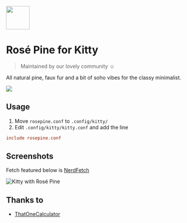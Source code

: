 <img src="https://github.com/rose-pine/rose-pine-theme/blob/master/assets/icon.png" width="64" />

# Rosé Pine for Kitty

> Maintained by our lovely community ☺️

All natural pine, faux fur and a bit of soho vibes for the classy minimalist.

[![](https://img.shields.io/badge/Rosé%20Pine%20Theme-191724)](https://github.com/rose-pine/rose-pine-theme)

## Usage

1. Move `rosepine.conf` to `.config/kitty/`
2. Edit `.config/kitty/kitty.conf` and add the line 
```conf
include rosepine.conf
```

## Screenshots

Fetch featured below is [NerdFetch](https://github.com/thatonecalculator/nerdfetch)

![Kitty with Rosé Pine](https://i.imgur.com/QbcSiNH.png)

## Thanks to 

- [ThatOneCalculator](https://github.com/thatonecalculator)
